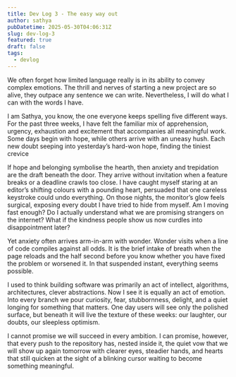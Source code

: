```yaml
---
title: Dev Log 3 - The easy way out
author: sathya
pubDatetime: 2025-05-30T04:06:31Z
slug: dev-log-3
featured: true
draft: false
tags:
  - devlog
---
```


We often forget how limited language really is in its ability to convey complex emotions. The thrill and nerves of starting a new project are so alive, they outpace any sentence we can write. Nevertheless, I will do what I can with the words I have.

I am Sathya, you know, the one everyone keeps spelling five different ways. For the past three weeks, I have felt the familiar mix of apprehension, urgency, exhaustion and excitement that accompanies all meaningful work. Some days begin with hope, while others arrive with an uneasy hush. Each new doubt seeping into yesterday’s hard-won hope, finding the tiniest crevice

If hope and belonging symbolise the hearth, then anxiety and trepidation are the draft beneath the door. They arrive without invitation when a feature breaks or a deadline crawls too close. I have caught myself staring at an editor’s shifting colours with a pounding heart, persuaded that one careless keystroke could undo everything. On those nights, the monitor’s glow feels surgical, exposing every doubt I have tried to hide from myself. Am I moving fast enough? Do I actually understand what we are promising strangers on the internet? What if the kindness people show us now curdles into disappointment later?

Yet anxiety often arrives arm-in-arm with wonder. Wonder visits when a line of code compiles against all odds. It is the brief intake of breath when the page reloads and the half second before you know whether you have fixed the problem or worsened it. In that suspended instant, everything seems possible.

I used to think building software was primarily an act of intellect, algorithms, architectures, clever abstractions. Now I see it is equally an act of emotion. Into every branch we pour curiosity, fear, stubbornness, delight, and a quiet longing for something that matters. One day users will see only the polished surface, but beneath it will live the texture of these weeks: our laughter, our doubts, our sleepless optimism.

I cannot promise we will succeed in every ambition. I can promise, however, that every push to the repository has, nested inside it, the quiet vow that we will show up again tomorrow with clearer eyes, steadier hands, and hearts that still quicken at the sight of a blinking cursor waiting to become something meaningful.
